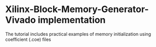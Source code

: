 # Xilinx-Block-Memory-Generator-Vivado implementation 
The tutorial includes practical examples of memory initialization using coefficient (.coe) files
